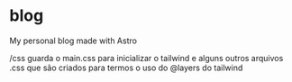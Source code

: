 # blog

My personal blog made with Astro

/css guarda o main.css para inicializar o tailwind e alguns outros arquivos .css que são criados para termos o uso do @layers do tailwind
